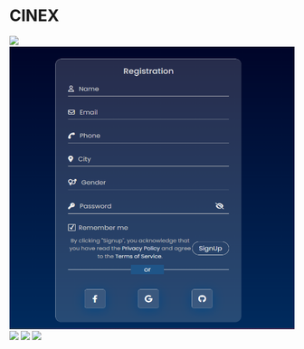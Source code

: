 # CINEX

![](https://github.com/Abhiraj-Sardar/CINEX/blob/master/Output/beforelogin.gif)
<img src="https://github.com/Abhiraj-Sardar/CINEX/blob/master/Output/Sign%20up.png" height=500 width=750>
![](https://github.com/Abhiraj-Sardar/CINEX/blob/master/Output/Sign%20up.png|width=100)
![](https://github.com/Abhiraj-Sardar/CINEX/blob/master/Output/Signin.png|width=250)
![](https://github.com/Abhiraj-Sardar/CINEX/blob/master/Output/afterlogin.gif)


